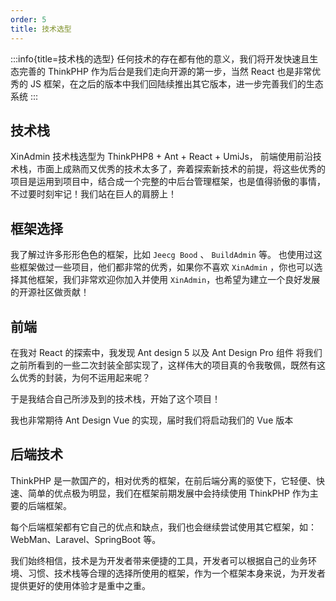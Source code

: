 ```yaml
---
order: 5
title: 技术选型
---
```


:::info{title=技术栈的选型}
任何技术的存在都有他的意义，我们将开发快速且生态完善的 ThinkPHP 作为后台是我们走向开源的第一步，当然 React 也是非常优秀的 JS 框架，在之后的版本中我们回陆续推出其它版本，进一步完善我们的生态系统
:::

## 技术栈

XinAdmin 技术栈选型为 ThinkPHP8 + Ant + React + UmiJs， 前端使用前沿技术栈，市面上成熟而又优秀的技术太多了，奔着探索新技术的前提，将这些优秀的项目是运用到项目中，结合成一个完整的中后台管理框架，也是值得骄傲的事情，不过要时刻牢记！我们站在巨人的肩膀上！

## 框架选择

我了解过许多形形色色的框架，比如 `Jeecg Bood` 、 `BuildAdmin` 等。 也使用过这些框架做过一些项目，他们都非常的优秀，如果你不喜欢 `XinAdmin` ，你也可以选择其他框架，我们非常欢迎你加入并使用 `XinAdmin`，也希望为建立一个良好发展的开源社区做贡献！

## 前端

在我对 React 的探索中，我发现 Ant design 5 以及 Ant Design Pro 组件 将我们之前所看到的一些二次封装全部实现了，这样伟大的项目真的令我敬佩，既然有这么优秀的封装，为何不运用起来呢？

于是我结合自己所涉及到的技术栈，开始了这个项目！

我也非常期待 Ant Design Vue 的实现，届时我们将启动我们的 Vue 版本

## 后端技术

ThinkPHP 是一款国产的，相对优秀的框架，在前后端分离的驱使下，它轻便、快速、简单的优点极为明显，我们在框架前期发展中会持续使用 ThinkPHP 作为主要的后端框架。

每个后端框架都有它自己的优点和缺点，我们也会继续尝试使用其它框架，如：WebMan、Laravel、SpringBoot 等。

我们始终相信，技术是为开发者带来便捷的工具，开发者可以根据自己的业务环境、习惯、技术栈等合理的选择所使用的框架，作为一个框架本身来说，为开发者提供更好的使用体验才是重中之重。
